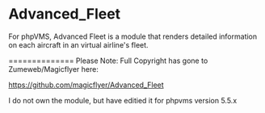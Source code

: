 Advanced_Fleet
==============

For phpVMS, Advanced Fleet is a module that renders detailed information on each aircraft in an virtual airline's fleet.

==============
Please Note: Full Copyright has gone to Zumeweb/Magicflyer here:

https://github.com/magicflyer/Advanced_Fleet

I do not own the module, but have editied it for phpvms version 5.5.x